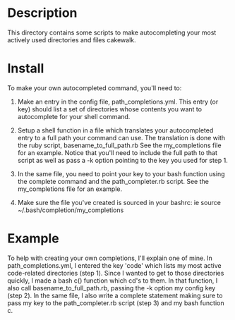 Description
===========

This directory contains some scripts to make autocompleting your most actively used
directories and files cakewalk.

Install
=======

To make your own autocompleted command, you'll need to:

1. Make an entry in the config file, path_completions.yml. This entry (or key)
should list a set of directories whose contents you want to autocomplete for your shell command.

2. Setup a shell function in a file which translates your autocompleted entry to a full path
your command can use. The translation is done with the ruby script, basename_to_full_path.rb
See the my_completions file for an example.
Notice that you'll need to include the full path to that script as well as pass a -k option
pointing to the key you used for step 1.

3. In the same file, you need to point your key to your bash function using the complete command
and the path_completer.rb script. See the my_completions file for an example.

4. Make sure the file you've created is sourced in your bashrc:
  ie source ~/.bash/completion/my_completions

Example
=======

To help with creating your own completions, I'll explain one of mine.
In path_completions.yml, I entered the key 'code' which lists my most active code-related directories
(step 1). Since I wanted to get to those directories quickly, I made a bash c() function which
cd's to them. In that function, I also call basename_to_full_path.rb, passing the -k
option my config key (step 2). In the same file, I also write a complete statement making sure to pass my key
to the path_completer.rb script (step 3) and my bash function c.
